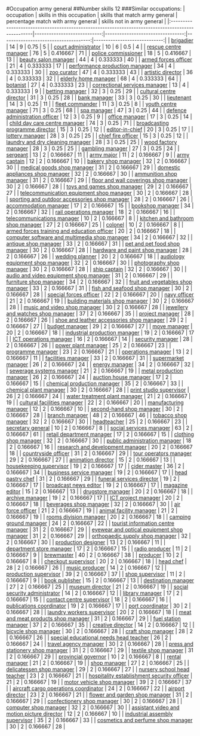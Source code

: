 #Occupation army general
##Number skills 12
###Similar occupations:
| occupation                                                                                        |   skills in this occupation |   skills that match army general |   percentage match with army general |   skills not in army general |
|:--------------------------------------------------------------------------------------------------|----------------------------:|---------------------------------:|-------------------------------------:|-----------------------------:|
| [brigadier](brigadier.md)                                                                         |                          14 |                                9 |                             0.75     |                            5 |
| [court administrator](court_administrator.md)                                                     |                          10 |                                6 |                             0.5      |                            4 |
| [rescue centre manager](rescue_centre_manager.md)                                                 |                          76 |                                5 |                             0.416667 |                           71 |
| [police commissioner](police_commissioner.md)                                                     |                          18 |                                5 |                             0.416667 |                           13 |
| [beauty salon manager](beauty_salon_manager.md)                                                   |                          44 |                                4 |                             0.333333 |                           40 |
| [armed forces officer](armed_forces_officer.md)                                                   |                          21 |                                4 |                             0.333333 |                           17 |
| [performance production manager](performance_production_manager.md)                               |                          34 |                                4 |                             0.333333 |                           30 |
| [zoo curator](zoo_curator.md)                                                                     |                          47 |                                4 |                             0.333333 |                           43 |
| [artistic director](artistic_director.md)                                                         |                          36 |                                4 |                             0.333333 |                           32 |
| [elderly home manager](elderly_home_manager.md)                                                   |                          68 |                                4 |                             0.333333 |                           64 |
| [botanist](botanist.md)                                                                           |                          27 |                                4 |                             0.333333 |                           23 |
| [correctional services manager](correctional_services_manager.md)                                 |                          13 |                                4 |                             0.333333 |                            9 |
| [betting manager](betting_manager.md)                                                             |                          32 |                                3 |                             0.25     |                           29 |
| [cultural centre director](cultural_centre_director.md)                                           |                          31 |                                3 |                             0.25     |                           28 |
| [bank manager](bank_manager.md)                                                                   |                          33 |                                3 |                             0.25     |                           30 |
| [lieutenant](lieutenant.md)                                                                       |                          14 |                                3 |                             0.25     |                           11 |
| [fleet commander](fleet_commander.md)                                                             |                          11 |                                3 |                             0.25     |                            8 |
| [youth centre manager](youth_centre_manager.md)                                                   |                          71 |                                3 |                             0.25     |                           68 |
| [spa manager](spa_manager.md)                                                                     |                          47 |                                3 |                             0.25     |                           44 |
| [defence administration officer](defence_administration_officer.md)                               |                          12 |                                3 |                             0.25     |                            9 |
| [office manager](office_manager.md)                                                               |                          17 |                                3 |                             0.25     |                           14 |
| [child day care centre manager](child_day_care_centre_manager.md)                                 |                          74 |                                3 |                             0.25     |                           71 |
| [broadcasting programme director](broadcasting_programme_director.md)                             |                          15 |                                3 |                             0.25     |                           12 |
| [editor-in-chief](editor-in-chief.md)                                                             |                          20 |                                3 |                             0.25     |                           17 |
| [lottery manager](lottery_manager.md)                                                             |                          28 |                                3 |                             0.25     |                           25 |
| [chief fire officer](chief_fire_officer.md)                                                       |                          15 |                                3 |                             0.25     |                           12 |
| [laundry and dry cleaning manager](laundry_and_dry_cleaning_manager.md)                           |                          28 |                                3 |                             0.25     |                           25 |
| [wood factory manager](wood_factory_manager.md)                                                   |                          28 |                                3 |                             0.25     |                           25 |
| [gambling manager](gambling_manager.md)                                                           |                          27 |                                3 |                             0.25     |                           24 |
| [sergeant](sergeant.md)                                                                           |                          13 |                                2 |                             0.166667 |                           11 |
| [army major](army_major.md)                                                                       |                          11 |                                2 |                             0.166667 |                            9 |
| [army captain](army_captain.md)                                                                   |                          12 |                                2 |                             0.166667 |                           10 |
| [bakery shop manager](bakery_shop_manager.md)                                                     |                          32 |                                2 |                             0.166667 |                           30 |
| [medical goods shop manager](medical_goods_shop_manager.md)                                       |                          31 |                                2 |                             0.166667 |                           29 |
| [domestic appliances shop manager](domestic_appliances_shop_manager.md)                           |                          32 |                                2 |                             0.166667 |                           30 |
| [ammunition shop manager](ammunition_shop_manager.md)                                             |                          31 |                                2 |                             0.166667 |                           29 |
| [floor and wall coverings shop manager](floor_and_wall_coverings_shop_manager.md)                 |                          30 |                                2 |                             0.166667 |                           28 |
| [toys and games shop manager](toys_and_games_shop_manager.md)                                     |                          29 |                                2 |                             0.166667 |                           27 |
| [telecommunication equipment shop manager](telecommunication_equipment_shop_manager.md)           |                          30 |                                2 |                             0.166667 |                           28 |
| [sporting and outdoor accessories shop manager](sporting_and_outdoor_accessories_shop_manager.md) |                          28 |                                2 |                             0.166667 |                           26 |
| [accommodation manager](accommodation_manager.md)                                                 |                          17 |                                2 |                             0.166667 |                           15 |
| [bookshop manager](bookshop_manager.md)                                                           |                          34 |                                2 |                             0.166667 |                           32 |
| [rail operations manager](rail_operations_manager.md)                                             |                          18 |                                2 |                             0.166667 |                           16 |
| [telecommunications manager](telecommunications_manager.md)                                       |                          10 |                                2 |                             0.166667 |                            8 |
| [kitchen and bathroom shop manager](kitchen_and_bathroom_shop_manager.md)                         |                          27 |                                2 |                             0.166667 |                           25 |
| [colonel](colonel.md)                                                                             |                          10 |                                2 |                             0.166667 |                            8 |
| [armed forces training and education officer](armed_forces_training_and_education_officer.md)     |                          20 |                                2 |                             0.166667 |                           18 |
| [computer software and multimedia shop manager](computer_software_and_multimedia_shop_manager.md) |                          34 |                                2 |                             0.166667 |                           32 |
| [antique shop manager](antique_shop_manager.md)                                                   |                          33 |                                2 |                             0.166667 |                           31 |
| [pet and pet food shop manager](pet_and_pet_food_shop_manager.md)                                 |                          30 |                                2 |                             0.166667 |                           28 |
| [hardware and paint shop manager](hardware_and_paint_shop_manager.md)                             |                          28 |                                2 |                             0.166667 |                           26 |
| [wedding planner](wedding_planner.md)                                                             |                          20 |                                2 |                             0.166667 |                           18 |
| [audiology equipment shop manager](audiology_equipment_shop_manager.md)                           |                          32 |                                2 |                             0.166667 |                           30 |
| [photography shop manager](photography_shop_manager.md)                                           |                          30 |                                2 |                             0.166667 |                           28 |
| [ship captain](ship_captain.md)                                                                   |                          32 |                                2 |                             0.166667 |                           30 |
| [audio and video equipment shop manager](audio_and_video_equipment_shop_manager.md)               |                          31 |                                2 |                             0.166667 |                           29 |
| [furniture shop manager](furniture_shop_manager.md)                                               |                          34 |                                2 |                             0.166667 |                           32 |
| [fruit and vegetables shop manager](fruit_and_vegetables_shop_manager.md)                         |                          33 |                                2 |                             0.166667 |                           31 |
| [fish and seafood shop manager](fish_and_seafood_shop_manager.md)                                 |                          30 |                                2 |                             0.166667 |                           28 |
| [special forces officer](special_forces_officer.md)                                               |                          22 |                                2 |                             0.166667 |                           20 |
| [navy officer](navy_officer.md)                                                                   |                          21 |                                2 |                             0.166667 |                           19 |
| [building materials shop manager](building_materials_shop_manager.md)                             |                          30 |                                2 |                             0.166667 |                           28 |
| [music and video shop manager](music_and_video_shop_manager.md)                                   |                          30 |                                2 |                             0.166667 |                           28 |
| [jewellery and watches shop manager](jewellery_and_watches_shop_manager.md)                       |                          37 |                                2 |                             0.166667 |                           35 |
| [project manager](project_manager.md)                                                             |                          28 |                                2 |                             0.166667 |                           26 |
| [shoe and leather accessories shop manager](shoe_and_leather_accessories_shop_manager.md)         |                          29 |                                2 |                             0.166667 |                           27 |
| [budget manager](budget_manager.md)                                                               |                          29 |                                2 |                             0.166667 |                           27 |
| [move manager](move_manager.md)                                                                   |                          20 |                                2 |                             0.166667 |                           18 |
| [industrial production manager](industrial_production_manager.md)                                 |                          19 |                                2 |                             0.166667 |                           17 |
| [ICT operations manager](ICT_operations_manager.md)                                               |                          16 |                                2 |                             0.166667 |                           14 |
| [security manager](security_manager.md)                                                           |                          28 |                                2 |                             0.166667 |                           26 |
| [power plant manager](power_plant_manager.md)                                                     |                          25 |                                2 |                             0.166667 |                           23 |
| [programme manager](programme_manager.md)                                                         |                          23 |                                2 |                             0.166667 |                           21 |
| [operations manager](operations_manager.md)                                                       |                          13 |                                2 |                             0.166667 |                           11 |
| [facilities manager](facilities_manager.md)                                                       |                          33 |                                2 |                             0.166667 |                           31 |
| [supermarket manager](supermarket_manager.md)                                                     |                          26 |                                2 |                             0.166667 |                           24 |
| [energy manager](energy_manager.md)                                                               |                          34 |                                2 |                             0.166667 |                           32 |
| [sewerage systems manager](sewerage_systems_manager.md)                                           |                          21 |                                2 |                             0.166667 |                           19 |
| [metal production manager](metal_production_manager.md)                                           |                          26 |                                2 |                             0.166667 |                           24 |
| [auction house manager](auction_house_manager.md)                                                 |                          17 |                                2 |                             0.166667 |                           15 |
| [chemical production manager](chemical_production_manager.md)                                     |                          35 |                                2 |                             0.166667 |                           33 |
| [chemical plant manager](chemical_plant_manager.md)                                               |                          30 |                                2 |                             0.166667 |                           28 |
| [print studio supervisor](print_studio_supervisor.md)                                             |                          26 |                                2 |                             0.166667 |                           24 |
| [water treatment plant manager](water_treatment_plant_manager.md)                                 |                          21 |                                2 |                             0.166667 |                           19 |
| [cultural facilities manager](cultural_facilities_manager.md)                                     |                          22 |                                2 |                             0.166667 |                           20 |
| [manufacturing manager](manufacturing_manager.md)                                                 |                          12 |                                2 |                             0.166667 |                           10 |
| [second-hand shop manager](second-hand_shop_manager.md)                                           |                          30 |                                2 |                             0.166667 |                           28 |
| [branch manager](branch_manager.md)                                                               |                          48 |                                2 |                             0.166667 |                           46 |
| [tobacco shop manager](tobacco_shop_manager.md)                                                   |                          32 |                                2 |                             0.166667 |                           30 |
| [headteacher](headteacher.md)                                                                     |                          25 |                                2 |                             0.166667 |                           23 |
| [secretary general](secretary_general.md)                                                         |                          10 |                                2 |                             0.166667 |                            8 |
| [social services manager](social_services_manager.md)                                             |                          63 |                                2 |                             0.166667 |                           61 |
| [retail department manager](retail_department_manager.md)                                         |                          17 |                                2 |                             0.166667 |                           15 |
| [clothing shop manager](clothing_shop_manager.md)                                                 |                          32 |                                2 |                             0.166667 |                           30 |
| [public administration manager](public_administration_manager.md)                                 |                          18 |                                2 |                             0.166667 |                           16 |
| [research and development manager](research_and_development_manager.md)                           |                          20 |                                2 |                             0.166667 |                           18 |
| [countryside officer](countryside_officer.md)                                                     |                          31 |                                2 |                             0.166667 |                           29 |
| [tour operators manager](tour_operators_manager.md)                                               |                          29 |                                2 |                             0.166667 |                           27 |
| [animation director](animation_director.md)                                                       |                          15 |                                2 |                             0.166667 |                           13 |
| [housekeeping supervisor](housekeeping_supervisor.md)                                             |                          19 |                                2 |                             0.166667 |                           17 |
| [cider master](cider_master.md)                                                                   |                          36 |                                2 |                             0.166667 |                           34 |
| [business service manager](business_service_manager.md)                                           |                          19 |                                2 |                             0.166667 |                           17 |
| [head pastry chef](head_pastry_chef.md)                                                           |                          31 |                                2 |                             0.166667 |                           29 |
| [funeral services director](funeral_services_director.md)                                         |                          19 |                                2 |                             0.166667 |                           17 |
| [broadcast news editor](broadcast_news_editor.md)                                                 |                          19 |                                2 |                             0.166667 |                           17 |
| [magazine editor](magazine_editor.md)                                                             |                          15 |                                2 |                             0.166667 |                           13 |
| [drugstore manager](drugstore_manager.md)                                                         |                          20 |                                2 |                             0.166667 |                           18 |
| [archive manager](archive_manager.md)                                                             |                          19 |                                2 |                             0.166667 |                           17 |
| [ICT project manager](ICT_project_manager.md)                                                     |                          20 |                                2 |                             0.166667 |                           18 |
| [beverages shop manager](beverages_shop_manager.md)                                               |                          32 |                                2 |                             0.166667 |                           30 |
| [air force officer](air_force_officer.md)                                                         |                          21 |                                2 |                             0.166667 |                           19 |
| [animal facility manager](animal_facility_manager.md)                                             |                          21 |                                2 |                             0.166667 |                           19 |
| [rooms division manager](rooms_division_manager.md)                                               |                          20 |                                2 |                             0.166667 |                           18 |
| [camping ground manager](camping_ground_manager.md)                                               |                          24 |                                2 |                             0.166667 |                           22 |
| [tourist information centre manager](tourist_information_centre_manager.md)                       |                          31 |                                2 |                             0.166667 |                           29 |
| [eyewear and optical equipment shop manager](eyewear_and_optical_equipment_shop_manager.md)       |                          31 |                                2 |                             0.166667 |                           29 |
| [orthopaedic supply shop manager](orthopaedic_supply_shop_manager.md)                             |                          32 |                                2 |                             0.166667 |                           30 |
| [production designer](production_designer.md)                                                     |                          13 |                                2 |                             0.166667 |                           11 |
| [department store manager](department_store_manager.md)                                           |                          17 |                                2 |                             0.166667 |                           15 |
| [radio producer](radio_producer.md)                                                               |                          11 |                                2 |                             0.166667 |                            9 |
| [brewmaster](brewmaster.md)                                                                       |                          40 |                                2 |                             0.166667 |                           38 |
| [producer](producer.md)                                                                           |                          10 |                                2 |                             0.166667 |                            8 |
| [checkout supervisor](checkout_supervisor.md)                                                     |                          20 |                                2 |                             0.166667 |                           18 |
| [head chef](head_chef.md)                                                                         |                          28 |                                2 |                             0.166667 |                           26 |
| [music producer](music_producer.md)                                                               |                          14 |                                2 |                             0.166667 |                           12 |
| [production supervisor](production_supervisor.md)                                                 |                          39 |                                2 |                             0.166667 |                           37 |
| [shop supervisor](shop_supervisor.md)                                                             |                          11 |                                2 |                             0.166667 |                            9 |
| [book publisher](book_publisher.md)                                                               |                          15 |                                2 |                             0.166667 |                           13 |
| [destination manager](destination_manager.md)                                                     |                          27 |                                2 |                             0.166667 |                           25 |
| [museum director](museum_director.md)                                                             |                          21 |                                2 |                             0.166667 |                           19 |
| [social security administrator](social_security_administrator.md)                                 |                          14 |                                2 |                             0.166667 |                           12 |
| [library manager](library_manager.md)                                                             |                          17 |                                2 |                             0.166667 |                           15 |
| [contact centre supervisor](contact_centre_supervisor.md)                                         |                          18 |                                2 |                             0.166667 |                           16 |
| [publications coordinator](publications_coordinator.md)                                           |                          19 |                                2 |                             0.166667 |                           17 |
| [port coordinator](port_coordinator.md)                                                           |                          30 |                                2 |                             0.166667 |                           28 |
| [laundry workers supervisor](laundry_workers_supervisor.md)                                       |                          20 |                                2 |                             0.166667 |                           18 |
| [meat and meat products shop manager](meat_and_meat_products_shop_manager.md)                     |                          31 |                                2 |                             0.166667 |                           29 |
| [fuel station manager](fuel_station_manager.md)                                                   |                          37 |                                2 |                             0.166667 |                           35 |
| [creative director](creative_director.md)                                                         |                          14 |                                2 |                             0.166667 |                           12 |
| [bicycle shop manager](bicycle_shop_manager.md)                                                   |                          30 |                                2 |                             0.166667 |                           28 |
| [craft shop manager](craft_shop_manager.md)                                                       |                          28 |                                2 |                             0.166667 |                           26 |
| [special educational needs head teacher](special_educational_needs_head_teacher.md)               |                          26 |                                2 |                             0.166667 |                           24 |
| [travel agency manager](travel_agency_manager.md)                                                 |                          30 |                                2 |                             0.166667 |                           28 |
| [press and stationery shop manager](press_and_stationery_shop_manager.md)                         |                          31 |                                2 |                             0.166667 |                           29 |
| [textile shop manager](textile_shop_manager.md)                                                   |                          31 |                                2 |                             0.166667 |                           29 |
| [provincial governor](provincial_governor.md)                                                     |                          10 |                                2 |                             0.166667 |                            8 |
| [rental manager](rental_manager.md)                                                               |                          21 |                                2 |                             0.166667 |                           19 |
| [shop manager](shop_manager.md)                                                                   |                          27 |                                2 |                             0.166667 |                           25 |
| [delicatessen shop manager](delicatessen_shop_manager.md)                                         |                          29 |                                2 |                             0.166667 |                           27 |
| [nursery school head teacher](nursery_school_head_teacher.md)                                     |                          23 |                                2 |                             0.166667 |                           21 |
| [hospitality establishment security officer](hospitality_establishment_security_officer.md)       |                          21 |                                2 |                             0.166667 |                           19 |
| [motor vehicle shop manager](motor_vehicle_shop_manager.md)                                       |                          39 |                                2 |                             0.166667 |                           37 |
| [aircraft cargo operations coordinator](aircraft_cargo_operations_coordinator.md)                 |                          24 |                                2 |                             0.166667 |                           22 |
| [airport director](airport_director.md)                                                           |                          23 |                                2 |                             0.166667 |                           21 |
| [flower and garden shop manager](flower_and_garden_shop_manager.md)                               |                          31 |                                2 |                             0.166667 |                           29 |
| [confectionery shop manager](confectionery_shop_manager.md)                                       |                          30 |                                2 |                             0.166667 |                           28 |
| [computer shop manager](computer_shop_manager.md)                                                 |                          32 |                                2 |                             0.166667 |                           30 |
| [assistant video and motion picture director](assistant_video_and_motion_picture_director.md)     |                          12 |                                2 |                             0.166667 |                           10 |
| [industrial assembly supervisor](industrial_assembly_supervisor.md)                               |                          35 |                                2 |                             0.166667 |                           33 |
| [cosmetics and perfume shop manager](cosmetics_and_perfume_shop_manager.md)                       |                          30 |                                2 |                             0.166667 |                           28 |
